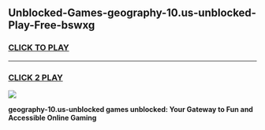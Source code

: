 
## Unblocked-Games-geography-10.us-unblocked-Play-Free-bswxg
<h3>
<a href="https://premium76.site?title=geography-10.us-unblocked&ref=18A1">CLICK TO PLAY</a></h3>
<hr>

<h3>
<a href="https://premium76.site?title=geography-10.us-unblocked&ref=18A1">CLICK 2 PLAY</a>
  
</h3>

<a href="https://premium76.site?title=geography-10.us-unblocked&ref=18A1"><img src="https://clearcache.store/games.png"></a>


**geography-10.us-unblocked games unblocked: Your Gateway to Fun and Accessible Online Gaming**
